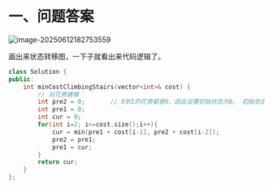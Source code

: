 # 一、问题答案

![image-20250612182753559](D:\study\CPP\Leecode\LeetCode\Dynamic_programming\P746_use_minimum_cost_climb_stairs\image\image-20250612182753559.png)

画出来状态转移图，一下子就看出来代码逻辑了。

```Cpp
class Solution {
public:
    int minCostClimbingStairs(vector<int>& cost) {
        // 对花费建模
        int pre2 = 0;		// 0到1的花费都是0，因此设置初始状态为0。 初始状态和状态转移一样重要。
        int pre1 = 0;    
        int cur = 0;           
        for(int i=2; i<=cost.size();i++){
            cur = min(pre1 + cost[i-1], pre2 + cost[i-2]);
            pre2 = pre1;
            pre1 = cur;
        }
        return cur;
    }
};
```

